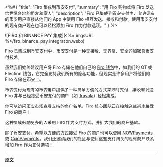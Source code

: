 <%# {
  "title": "Firo 集成到币安支付",
  "summary": "用 Firo 购物或将 Firo 发送给世界各地的朋友和家人",
  "description": "Firo 已集成到币安支付中，允许现有的币安用户直接从他们的 App 中使用 Firo 相互发送、接收和付款。使用币安支付的现有商户现在也可以轻松添加 Firo 作为付款选项。"
} %>

![FIRO 和 BINANCE PAY 集成](<%= imgsURL %>/firo_binance_pay_integration.webp)

Firo 已集成到[币安支付](https://pay.binance.com/)中，币安支付是一种无接触、无界限、安全的加密货币支付技术。

虽然我们始终建议用户将 Firo 存储在他们自己的 [Firo 钱包](https://firo.org/zh-cn/get-firo/download/)中，如我们的 QT 或 Electron 钱包，它完全支持我们所有的隐私功能，但现实是许多用户将他们的 Firo 存储在币安上。

币安支付为现有的币安用户提供了一种简单方便的方式来即时支付、接收和发送 Firo 并与已经接受币安支付的商户（如 [Travala](https://www.travala.com/cn)）轻松集成。

你可以访问[币安市场](https://pay.binance.com/en/merchant-stores)查看支持的商户名单。Firo 核心团队正在接触这些尚未接受 Firo 的商户！

这种集成鼓励更多的人采用 Firo 作为支付方式，并扩大我们的商户基础。

除了币安支付，希望以方便的方式接受 Firo 的商户也可以使用 [NOWPayments](https://nowpayments.io/) 或 [CoinPayments](https://www.coinpayments.net/)。我们还邀请我们的社区与使用这些支付网关的现有商户联系增加 Firo 作为支付选项！

---

[原文](https://firo.org/2021/11/25/firo-binance-pay.html)
